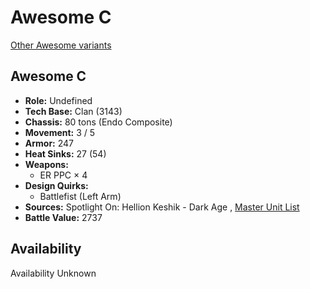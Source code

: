 # Awesome C 

[Other Awesome variants](../awesome.md) 

## Awesome C 

- **Role:** Undefined 
- **Tech Base:** Clan (3143) 
- **Chassis:** 80 tons (Endo Composite) 
- **Movement:** 3 / 5 
- **Armor:** 247 
- **Heat Sinks:** 27 (54) 
- **Weapons:** 
  - ER PPC × 4 
- **Design Quirks:** 
  - Battlefist (Left Arm) 
- **Sources:** Spotlight On: Hellion Keshik - Dark Age , [Master Unit List](http://masterunitlist.info/Unit/Details/8470) 
- **Battle Value:** 2737 

## Availability 

Availability Unknown 

